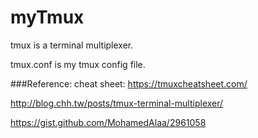 # myTmux
tmux is a terminal multiplexer.

tmux.conf is my tmux config file.

###Reference:
cheat sheet: https://tmuxcheatsheet.com/

http://blog.chh.tw/posts/tmux-terminal-multiplexer/

https://gist.github.com/MohamedAlaa/2961058

